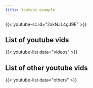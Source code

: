 ```yaml
---
title: Youtube example
---
```


{{< youtube-sc id="2xkNJL4gJ9E" >}}

## List of youtube vids

{{< youtube-list data="videos" >}}

## List of other youtube vids

{{< youtube-list data="others" >}}
